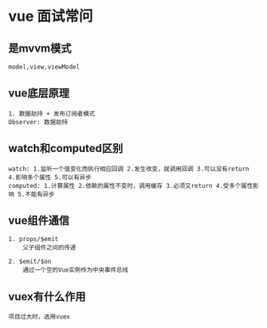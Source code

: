 # vue 面试常问

## 是mvvm模式

```
model,view,viewModel
```

## vue底层原理

```
1. 数据劫持 + 发布订阅者模式
Observer: 数据劫持
```

## watch和computed区别

```
watch: 1.监听一个值变化而执行相应回调 2.发生改变，就调用回调 3.可以没有return 4.影响多个属性 5.可以有异步
computed: 1.计算属性 2.依赖的属性不变时，调用缓存 3.必须又return 4.受多个属性影响 5.不能有异步
```

## vue组件通信

```
1. props/$emit
    父子组件之间的传递

2. $emit/$on
    通过一个空的Vue实例作为中央事件总线
```

## vuex有什么作用

```
项目过大时，选用vuex
```